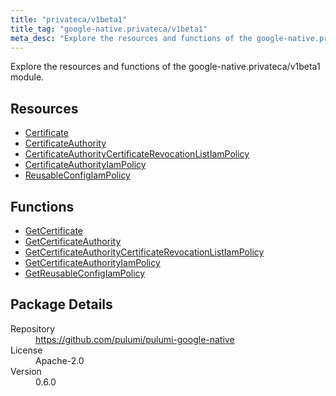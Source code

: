 ```yaml
---
title: "privateca/v1beta1"
title_tag: "google-native.privateca/v1beta1"
meta_desc: "Explore the resources and functions of the google-native.privateca/v1beta1 module."
---
```


<!-- WARNING: this file was generated by Pulumi Docs Generator. -->
<!-- Do not edit by hand unless you're certain you know what you are doing! -->

Explore the resources and functions of the google-native.privateca/v1beta1 module.

<h2 id="resources">Resources</h2>
<ul class="api">
    <li><a href="certificate" title="Certificate"><span class="symbol resource"></span>Certificate</a></li>
    <li><a href="certificateauthority" title="CertificateAuthority"><span class="symbol resource"></span>CertificateAuthority</a></li>
    <li><a href="certificateauthoritycertificaterevocationlistiampolicy" title="CertificateAuthorityCertificateRevocationListIamPolicy"><span class="symbol resource"></span>CertificateAuthorityCertificateRevocationListIamPolicy</a></li>
    <li><a href="certificateauthorityiampolicy" title="CertificateAuthorityIamPolicy"><span class="symbol resource"></span>CertificateAuthorityIamPolicy</a></li>
    <li><a href="reusableconfigiampolicy" title="ReusableConfigIamPolicy"><span class="symbol resource"></span>ReusableConfigIamPolicy</a></li>
</ul>

<h2 id="functions">Functions</h2>
<ul class="api">
    <li><a href="getcertificate" title="GetCertificate"><span class="symbol function"></span>GetCertificate</a></li>
    <li><a href="getcertificateauthority" title="GetCertificateAuthority"><span class="symbol function"></span>GetCertificateAuthority</a></li>
    <li><a href="getcertificateauthoritycertificaterevocationlistiampolicy" title="GetCertificateAuthorityCertificateRevocationListIamPolicy"><span class="symbol function"></span>GetCertificateAuthorityCertificateRevocationListIamPolicy</a></li>
    <li><a href="getcertificateauthorityiampolicy" title="GetCertificateAuthorityIamPolicy"><span class="symbol function"></span>GetCertificateAuthorityIamPolicy</a></li>
    <li><a href="getreusableconfigiampolicy" title="GetReusableConfigIamPolicy"><span class="symbol function"></span>GetReusableConfigIamPolicy</a></li>
</ul>

<h2 id="package-details">Package Details</h2>
<dl class="package-details">
	<dt>Repository</dt>
	<dd><a href="https://github.com/pulumi/pulumi-google-native">https://github.com/pulumi/pulumi-google-native</a></dd>
	<dt>License</dt>
	<dd>Apache-2.0</dd>
	<dt>Version</dt>
	<dd>0.6.0</dd>
</dl>

